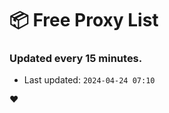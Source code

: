 # :package: Free Proxy List
### Updated every 15 minutes.

- Last updated: `2024-04-24 07:10`

:heart:
